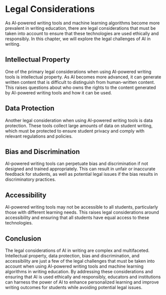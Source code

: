 Legal Considerations
=============================================================

As AI-powered writing tools and machine learning algorithms become more prevalent in writing education, there are legal considerations that must be taken into account to ensure that these technologies are used ethically and responsibly. In this chapter, we will explore the legal challenges of AI in writing.

Intellectual Property
---------------------

One of the primary legal considerations when using AI-powered writing tools is intellectual property. As AI becomes more advanced, it can generate written content that is difficult to distinguish from human-written content. This raises questions about who owns the rights to the content generated by AI-powered writing tools and how it can be used.

Data Protection
---------------

Another legal consideration when using AI-powered writing tools is data protection. These tools collect large amounts of data on student writing, which must be protected to ensure student privacy and comply with relevant regulations and policies.

Bias and Discrimination
-----------------------

AI-powered writing tools can perpetuate bias and discrimination if not designed and trained appropriately. This can result in unfair or inaccurate feedback for students, as well as potential legal issues if the bias results in discriminatory practices.

Accessibility
-------------

AI-powered writing tools may not be accessible to all students, particularly those with different learning needs. This raises legal considerations around accessibility and ensuring that all students have equal access to these technologies.

Conclusion
----------

The legal considerations of AI in writing are complex and multifaceted. Intellectual property, data protection, bias and discrimination, and accessibility are just a few of the legal challenges that must be taken into account when using AI-powered writing tools and machine learning algorithms in writing education. By addressing these considerations and ensuring that AI is used ethically and responsibly, educators and institutions can harness the power of AI to enhance personalized learning and improve writing outcomes for students while avoiding potential legal issues.
